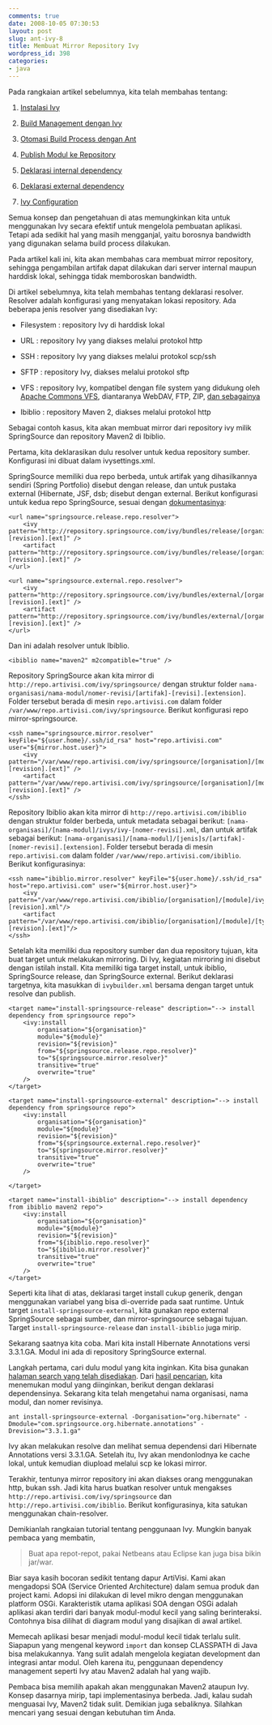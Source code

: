 ```yaml
---
comments: true
date: 2008-10-05 07:30:53
layout: post
slug: ant-ivy-8
title: Membuat Mirror Repository Ivy
wordpress_id: 398
categories:
- java
---
```


Pada rangkaian artikel sebelumnya, kita telah membahas tentang: 




  1. [Instalasi Ivy](http://endy.artivisi.com/blog/java/ant-ivy-1)


  2. [Build Management dengan Ivy](http://endy.artivisi.com/blog/java/ant-ivy-2)


  3. [Otomasi Build Process dengan Ant](http://endy.artivisi.com/blog/java/ant-ivy-3)


  4. [Publish Modul ke Repository](http://endy.artivisi.com/blog/java/ant-ivy-4)


  5. [Deklarasi internal dependency](http://endy.artivisi.com/blog/java/ant-ivy-5)


  6. [Deklarasi external dependency](http://endy.artivisi.com/blog/java/ant-ivy-6)


  7. [Ivy Configuration](http://endy.artivisi.com/blog/java/ant-ivy-7)



Semua konsep dan pengetahuan di atas memungkinkan kita untuk menggunakan Ivy secara efektif untuk mengelola pembuatan aplikasi. Tetapi ada sedikit hal yang masih mengganjal, yaitu borosnya bandwidth yang digunakan selama build process dilakukan. 

Pada artikel kali ini, kita akan membahas cara membuat mirror repository, sehingga pengambilan artifak dapat dilakukan dari server internal maupun harddisk lokal, sehingga tidak memboroskan bandwidth. 



Di artikel sebelumnya, kita telah membahas tentang deklarasi resolver. Resolver adalah konfigurasi yang menyatakan lokasi repository. Ada beberapa jenis resolver yang disediakan Ivy: 


  * Filesystem : repository Ivy di harddisk lokal


  * URL : repository Ivy yang diakses melalui protokol http


  * SSH : repository Ivy yang diakses melalui protokol scp/ssh


  * SFTP : repository Ivy, diakses melalui protokol sftp


  * VFS : repository Ivy, kompatibel dengan file system yang didukung oleh [Apache Commons VFS](http://jakarta.apache.org/commons/vfs/), diantaranya WebDAV, FTP, ZIP, [dan sebagainya](http://jakarta.apache.org/commons/vfs/filesystems.html)


  * Ibiblio : repository Maven 2, diakses melalui protokol http



Sebagai contoh kasus, kita akan membuat mirror dari repository ivy milik SpringSource dan repository Maven2 di Ibiblio. 

Pertama, kita deklarasikan dulu resolver untuk kedua repository sumber. 
Konfigurasi ini dibuat dalam ivysettings.xml. 

SpringSource memiliki dua repo berbeda, untuk artifak yang dihasilkannya sendiri (Spring Portfolio) disebut dengan release, dan untuk pustaka external (Hibernate, JSF, dsb; disebut dengan external. Berikut konfigurasi untuk kedua repo SpringSource, sesuai dengan [dokumentasinya](http://www.springsource.com/repository/app/faq#q7): 


    
    
    <url name="springsource.release.repo.resolver">
    	<ivy pattern="http://repository.springsource.com/ivy/bundles/release/[organisation]/[module]/[revision]/[artifact]-[revision].[ext]" />
    	<artifact pattern="http://repository.springsource.com/ivy/bundles/release/[organisation]/[module]/[revision]/[artifact]-[revision].[ext]" />
    </url>
    
    <url name="springsource.external.repo.resolver">
    	<ivy pattern="http://repository.springsource.com/ivy/bundles/external/[organisation]/[module]/[revision]/[artifact]-[revision].[ext]" />
    	<artifact pattern="http://repository.springsource.com/ivy/bundles/external/[organisation]/[module]/[revision]/[artifact]-[revision].[ext]" />
    </url>
    




Dan ini adalah resolver untuk Ibiblio. 


    
    
    <ibiblio name="maven2" m2compatible="true" />
    



Repository SpringSource akan kita mirror di `http://repo.artivisi.com/ivy/springsource/` dengan struktur folder `nama-organisasi/nama-modul/nomer-revisi/[artifak]-[revisi].[extension]`. Folder tersebut berada di mesin `repo.artivisi.com` dalam folder `/var/www/repo.artivisi.com/ivy/springsource`. Berikut konfigurasi repo mirror-springsource. 


    
    
    <ssh name="springsource.mirror.resolver" keyFile="${user.home}/.ssh/id_rsa" host="repo.artivisi.com" user="${mirror.host.user}">
    	<ivy pattern="/var/www/repo.artivisi.com/ivy/springsource/[organisation]/[module]/[revision]/[artifact]-[revision].[ext]" />
    	<artifact pattern="/var/www/repo.artivisi.com/ivy/springsource/[organisation]/[module]/[revision]/[artifact]-[revision].[ext]" />
    </ssh>
    



Repository Ibiblio akan kita mirror di `http://repo.artivisi.com/ibiblio` dengan struktur folder berbeda, untuk metadata sebagai berikut: `[nama-organisasi]/[nama-modul]/ivys/ivy-[nomer-revisi].xml`, dan untuk artifak sebagai berikut: `[nama-organisasi]/[nama-modul]/[jenis]s/[artifak]-[nomer-revisi].[extension]`. Folder tersebut berada di mesin `repo.artivisi.com` dalam folder `/var/www/repo.artivisi.com/ibiblio`. Berikut konfigurasinya: 
		

    
    		
    <ssh name="ibiblio.mirror.resolver" keyFile="${user.home}/.ssh/id_rsa" host="repo.artivisi.com" user="${mirror.host.user}">
    	<ivy pattern="/var/www/repo.artivisi.com/ibiblio/[organisation]/[module]/ivys/ivy-[revision].xml"/>
    	<artifact pattern="/var/www/repo.artivisi.com/ibiblio/[organisation]/[module]/[type]s/[artifact]-[revision].[ext]"/>
    </ssh>
    



Setelah kita memiliki dua repository sumber dan dua repository tujuan, kita buat target untuk melakukan mirroring. Di Ivy, kegiatan mirroring ini disebut dengan istilah install. Kita memiliki tiga target install, untuk ibiblio, SpringSource release, dan SpringSource external. Berikut deklarasi targetnya, kita masukkan di `ivybuilder.xml` bersama dengan target untuk resolve dan publish. 


    
    
    <target name="install-springsource-release" description="--> install dependency from springsource repo">
    	<ivy:install 
    		organisation="${organisation}" 
    		module="${module}" 
    		revision="${revision}"
    		from="${springsource.release.repo.resolver}" 
    		to="${springsource.mirror.resolver}" 
    		transitive="true"
    		overwrite="true"
    	/>	
    </target>
    
    <target name="install-springsource-external" description="--> install dependency from springsource repo">
    	<ivy:install
    		organisation="${organisation}" 
    		module="${module}" 
    		revision="${revision}"
    		from="${springsource.external.repo.resolver}" 
    		to="${springsource.mirror.resolver}" 
    		transitive="true"
    		overwrite="true"
    	/>
    
    </target>
    
    <target name="install-ibiblio" description="--> install dependency from ibiblio maven2 repo">
    	<ivy:install 
    		organisation="${organisation}" 
    		module="${module}" 
    		revision="${revision}"
    		from="${ibiblio.repo.resolver}" 
    		to="${ibiblio.mirror.resolver}" 
    		transitive="true"
    		overwrite="true"
    	/>
    </target>
    



Seperti kita lihat di atas, deklarasi target install cukup generik, dengan menggunakan variabel yang bisa di-override pada saat runtime. Untuk target `install-springsource-external`, kita gunakan repo external SpringSource sebagai sumber, dan mirror-springsource sebagai tujuan. Target `install-springsource-release` dan `install-ibiblio` juga mirip. 

Sekarang saatnya kita coba. Mari kita install Hibernate Annotations versi 3.3.1.GA. Modul ini ada di repository SpringSource external. 

Langkah pertama, cari dulu modul yang kita inginkan. Kita bisa gunakan [halaman search yang telah disediakan](http://www.springsource.com/repository). Dari [hasil pencarian](http://www.springsource.com/repository/app/bundle/version/detail?name=com.springsource.org.hibernate.annotations&version=3.3.1.ga), kita menemukan modul yang diinginkan, berikut dengan deklarasi dependensinya. Sekarang kita telah mengetahui nama organisasi, nama modul, dan nomer revisinya. 


    
    
    ant install-springsource-external -Dorganisation="org.hibernate" -Dmodule="com.springsource.org.hibernate.annotations" -Drevision="3.3.1.ga"
    



Ivy akan melakukan resolve dan melihat semua dependensi dari Hibernate Annotations versi 3.3.1.GA. Setelah itu, Ivy akan mendonlodnya ke cache lokal, untuk kemudian diupload melalui scp ke lokasi mirror. 

Terakhir, tentunya mirror repository ini akan diakses orang menggunakan http, bukan ssh. Jadi kita harus buatkan resolver untuk mengakses `http://repo.artivisi.com/ivy/springsource` dan `http://repo.artivisi.com/ibiblio`. Berikut konfigurasinya, kita satukan menggunakan chain-resolver. 

Demikianlah rangkaian tutorial tentang penggunaan Ivy. Mungkin banyak pembaca yang membatin, 


> Buat apa repot-repot, pakai Netbeans atau Eclipse kan juga bisa bikin jar/war.



Biar saya kasih bocoran sedikit tentang dapur ArtiVisi. Kami akan mengadopsi SOA (Service Oriented Architecture) dalam semua produk dan project kami. Adopsi ini dilakukan di level mikro dengan menggunakan platform OSGi. Karakteristik utama aplikasi SOA dengan OSGi adalah aplikasi akan terdiri dari banyak modul-modul kecil yang saling berinteraksi. Contohnya bisa dilihat di diagram modul yang disajikan di awal artikel. 

Memecah aplikasi besar menjadi modul-modul kecil tidak terlalu sulit. Siapapun yang mengenal keyword `import` dan konsep CLASSPATH di Java bisa melakukannya. Yang sulit adalah mengelola kegiatan development dan integrasi antar modul. Oleh karena itu, penggunaan dependency management seperti Ivy atau Maven2 adalah hal yang wajib. 

Pembaca bisa memilih apakah akan menggunakan Maven2 ataupun Ivy. Konsep dasarnya mirip, tapi implementasinya berbeda. Jadi, kalau sudah menguasai Ivy, Maven2 tidak sulit. Demikian juga sebaliknya. Silahkan mencari yang sesuai dengan kebutuhan tim Anda.

